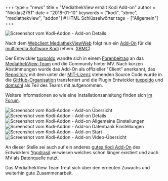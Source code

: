 +++
type = "news"
title = "MediathekView erhält Kodi Add-on"
author = "Nicklas2751"
date = "2018-01-10"
keywords = ["kodi", "xbmc", "mediathekview", "addon"] # HTML Schlüsselwörter
tags = ["Allgemein"]
+++

![Screenshot vom Kodi-Addon - Add-on Details](/images/news/kodiaddon001.png)

Nach dem [Webclient MediathekViewWeb](https://mediathekviewweb.de/) folgt nun ein [Add-On](https://kodi.tv/addons) für die [multimedia Software Kodi](https://kodi.tv/) (ehem. [XBMC](https://de.wikipedia.org/wiki/Kodi_(Software))).

Der Entwickler [tuxpoldo](https://github.com/tuxpoldo) wandte sich in einem [Forenbeitrag](https://forum.mediathekview.de/topic/1084/noch-ein-mediatheken-plugin-f%C3%BCr-kodi) an das [MediathekView-Team](https://mediathekview.de/ueberuns/) und die Community hinter MV. Nach kurzen Abstimmungen wurde das Add-On als offizieller "Client" anerkannt, das [Repository](https://github.com/mediathekview/plugin.video.mediathekview) mit dem unter der [MIT-Lizenz](https://github.com/mediathekview/plugin.video.mediathekview/blob/master/LICENSE.txt) stehenden Source Code wurde in die [GitHub-Organisation](https://github.com/mediathekview) transferiert und die Plugin Entwickler [tuxpoldo](https://github.com/tuxpoldo) und [domschl](https://github.com/domschl) als Teil des Teams mit aufgenommen.

Weitere Informationen so wie eine Installationsanleitung finden sich [im Forum](https://forum.mediathekview.de/topic/1097/aktuelle-release-ank%C3%BCndigungen).

![Screenshot vom Kodi-Addon - Add-on Übersicht](/images/news/kodiaddon000.png)
![Screenshot vom Kodi-Addon - Add-on Details](/images/news/kodiaddon001.png)
![Screenshot vom Kodi-Addon - Add-on Allgemeine Einstellungen](/images/news/kodiaddon002.png)
![Screenshot vom Kodi-Addon - Add-on Datenbank Einstellungen](/images/news/kodiaddon003.png)
![Screenshot vom Kodi-Addon - Add-on Start](/images/news/kodiaddon004.png)
![Screenshot vom Kodi-Addon - Add-on Video-Übersicht](/images/news/kodiaddon005.png)

An dieser Stelle sei auch auf ein anderes [gutes Kodi Add-On](https://forum.mediathekview.de/topic/193/mediatheken-plugin-für-kodi/) des Entwicklers [YggdrasiI](https://github.com/YggdrasiI) verwiesen welches schon länger existiert und auch MV als Datenquelle nutzt.

Das MediathekView Team freut sich über den erneuten Zuwachs und weiterhin gute Zusammenarbeit.